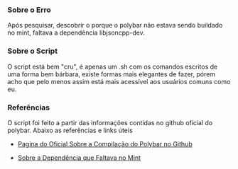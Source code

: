### Sobre o Erro

Após pesquisar, descobrir o porque o polybar não estava sendo buildado no mint, faltava a dependência libjsoncpp-dev.

### Sobre o Script

O script está bem "cru", é apenas um .sh com os comandos escritos de uma forma bem bárbara, existe formas mais elegantes de fazer, pórem acho que pelo menos assim está mais acessível aos usuários comuns como eu.

### Referências

O script foi feito a partir das informações contidas no github oficial do polybar. Abaixo as referências e links úteis

- [Pagina do Oficial Sobre a Compilação do Polybar no Github](https://github.com/polybar/polybar/wiki/Compiling)

- [Sobre a Dependência que Faltava no Mint](https://packages.debian.org/buster/libjsoncpp-dev)
